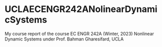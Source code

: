 # UCLAECENGR242ANolinearDynamicSystems
 My course report of the course EC ENGR 242A (Winter, 2023) Nonlinear Dynamic Systems under Prof. Bahman Gharesifard, UCLA
